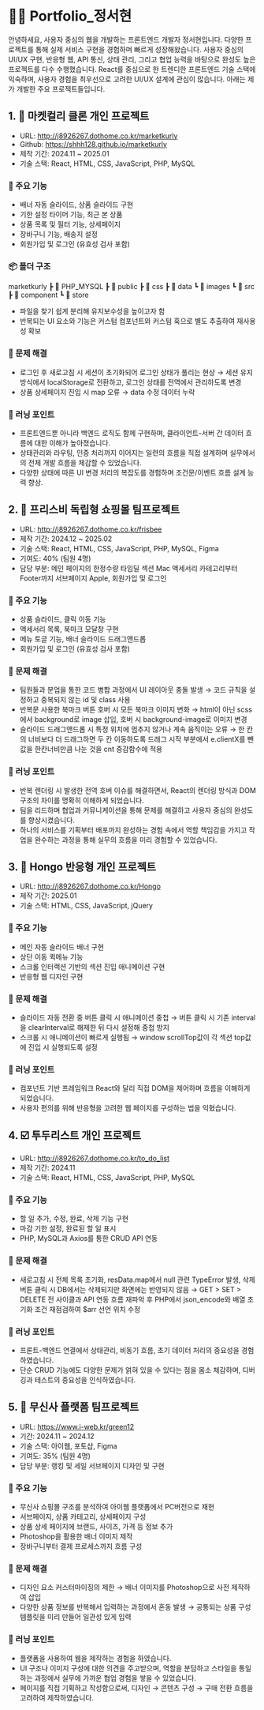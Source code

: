 # 🧑‍💻 Portfolio_정서현
안녕하세요, 사용자 중심의 웹을 개발하는 프론트엔드 개발자 정서현입니다. 
다양한 프로젝트를 통해 실제 서비스 구현을 경험하며 빠르게 성장해왔습니다. 
사용자 중심의 UI/UX 구현, 반응형 웹, API 통신, 상태 관리, 그리고 협업 능력을 바탕으로 완성도 높은 프로젝트를 다수 수행했습니다. 
React를 중심으로 한 트렌디한 프론트엔드 기술 스택에 익숙하며, 사용자 경험을 최우선으로 고려한 UI/UX 설계에 관심이 많습니다. 
아래는 제가 개발한 주요 프로젝트들입니다.

## 1. 🛒 마켓컬리 클론 개인 프로젝트
- URL: http://j8926267.dothome.co.kr/marketkurly
- Github: https://shhh128.github.io/marketkurly
- 제작 기간: 2024.11 ~ 2025.01
- 기술 스택: React, HTML, CSS, JavaScript, PHP, MySQL

### 🧩 주요 기능
- 배너 자동 슬라이드, 상품 슬라이드 구현
- 기한 설정 타이머 기능, 최근 본 상품
- 상품 목록 및 필터 기능, 상세페이지 
- 장바구니 기능, 배송지 설정
- 회원가입 및 로그인 (유효성 검사 포함)

### 📦 폴더 구조
marketkurly
 ┣ 📂 PHP_MYSQL
 ┣ 📂 public
  ┣ 📂 css
  ┣ 📂 data
  ┗ 📂 images
 ┗ 📂 src
  ┣ 📂 component
  ┗ 📂 store
 
- 파일을 찾기 쉽게 분리해 유지보수성을 높이고자 함
- 반복되는 UI 요소와 기능은 커스텀 컴포넌트와 커스텀 훅으로 별도 추출하여 재사용성 확보

### 🎯 문제 해결
- 로그인 후 새로고침 시 세션이 초기화되어 로그인 상태가 풀리는 현상
  → 세션 유지 방식에서 localStorage로 전환하고, 로그인 상태를 전역에서 관리하도록 변경
- 상품 상세페이지 진입 시 map 오류
  → data 수정 데이터 누락

### 📘 러닝 포인트
- 프론트엔드뿐 아니라 백엔드 로직도 함께 구현하며, 클라이언트-서버 간 데이터 흐름에 대한 이해가 높아졌습니다.
- 상태관리와 라우팅, 인증 처리까지 이어지는 일련의 흐름을 직접 설계하며 실무에서의 전체 개발 흐름을 체감할 수 있었습니다.
- 다양한 상태에 따른 UI 변경 처리의 복잡도를 경험하며 조건문/이벤트 흐름 설계 능력 향상.


## 2. 📱 프리스비 독립형 쇼핑몰 팀프로젝트
- URL: http://j8926267.dothome.co.kr/frisbee
- 제작 기간: 2024.12 ~ 2025.02
- 기술 스택: React, HTML, CSS, JavaScript, PHP, MySQL, Figma
- 기여도: 40% (팀원 4명)
- 담당 부분: 메인 페이지의 한정수량 타임딜 섹션
           Mac 액세서리 카테고리부터 Footer까지
           서브페이지 Apple, 회원가입 및 로그인

### 🧩 주요 기능
- 상품 슬라이드, 클릭 이동 기능
- 액세서리 목록, 북마크 모달창 구현
- 메뉴 토글 기능, 배너 슬라이드 드래그앤드롭
- 회원가입 및 로그인 (유효성 검사 포함)

### 🎯 문제 해결
- 팀원들과 분업을 통한 코드 병합 과정에서 UI 레이아웃 충돌 발생
  → 코드 규칙을 설정하고 중복되지 않는 id 및 class 사용
- 반복문 사용한 북마크 버튼 호버 시 모든 북마크 이미지 변화
  → html이 아닌 scss에서 background로 image 삽입, 호버 시 background-image로 이미지 변경
- 슬라이드 드래그앤드롭 시 특정 위치에 멈추지 않거나 계속 움직이는 오류
  → 한 칸의 너비보다 더 드래그하면 두 칸 이동하도록 드래그 시작 부분에서 e.clientX를 뺀 값을 한칸너비만큼 나눈 것을 cnt 증감함수에 적용

### 📘 러닝 포인트
- 반복 렌더링 시 발생한 전역 호버 이슈를 해결하면서, React의 렌더링 방식과 DOM 구조의 차이를 명확히 이해하게 되었습니다.
- 팀을 리드하며 협업과 커뮤니케이션을 통해 문제를 해결하고 사용자 중심의 완성도를 향상시켰습니다.
- 하나의 서비스를 기획부터 배포까지 완성하는 경험 속에서 역할 책임감을 가지고 작업을 완수하는 과정을 통해 실무의 흐름을 미리 경험할 수 있었습니다.


## 3. 👔 Hongo 반응형 개인 프로젝트
- URL: http://j8926267.dothome.co.kr/Hongo
- 제작 기간: 2025.01
- 기술 스택: HTML, CSS, JavaScript, jQuery

### 🧩 주요 기능
- 메인 자동 슬라이드 배너 구현
- 상단 이동 퀵메뉴 기능
- 스크롤 인터랙션 기반의 섹션 진입 애니메이션 구현
- 반응형 웹 디자인 구현

### 🎯 문제 해결
- 슬라이드 자동 전환 중 버튼 클릭 시 애니메이션 중첩
  → 버튼 클릭 시 기존 interval을 clearInterval로 해제한 뒤 다시 설정해 중첩 방지
- 스크롤 시 애니메이션이 빠르게 실행됨
  → window scrollTop값이 각 섹션 top값에 진입 시 실행되도록 설정

### 📘 러닝 포인트
- 컴포넌트 기반 프레임워크 React와 달리 직접 DOM을 제어하며 흐름을 이해하게 되었습니다.
- 사용자 편의를 위해 반응형을 고려한 웹 페이지를 구성하는 법을 익혔습니다.


## 4. ☑️ 투두리스트 개인 프로젝트
- URL: http://j8926267.dothome.co.kr/to_do_list
- 제작 기간: 2024.11
- 기술 스택: React, HTML, CSS, JavaScript, PHP, MySQL

### 🧩 주요 기능
- 할 일 추가, 수정, 완료, 삭제 기능 구현
- 마감 기한 설정, 완료된 할 일 표시
- PHP, MySQL과 Axios를 통한 CRUD API 연동

### 🎯 문제 해결
- 새로고침 시 전체 목록 초기화,
  resData.map에서 null 관련 TypeError 발생,
  삭제 버튼 클릭 시 DB에서는 삭제되지만 화면에는 반영되지 않음
  → GET > SET > DELETE 전 사이클과 API 연동 흐름 재파악 후 PHP에서 json_encode와 배열 초기화 조건 재점검하여 $arr 선언 위치 수정

### 📘 러닝 포인트
- 프론트-백엔드 연결에서 상태관리, 비동기 흐름, 초기 데이터 처리의 중요성을 경험하였습니다.
- 단순 CRUD 기능에도 다양한 문제가 얽혀 있을 수 있다는 점을 몸소 체감하며, 디버깅과 테스트의 중요성을 인식하였습니다.


## 5. 👕 무신사 플랫폼 팀프로젝트
- URL: https://www.i-web.kr/green12
- 기간: 2024.11 ~ 2024.12
- 기술 스택: 아이웹, 포토샵, Figma
- 기여도: 35% (팀원 4명)
- 담당 부분: 랭킹 및 세일 서브페이지 디자인 및 구현

### 🧩 주요 기능
- 무신사 쇼핑몰 구조를 분석하여 아이웹 플랫폼에서 PC버전으로 재현
- 서브페이지, 상품 카테고리, 상세페이지 구성
- 상품 상세 페이지에 브랜드, 사이즈, 가격 등 정보 추가
- Photoshop을 활용한 배너 이미지 제작
- 장바구니부터 결제 프로세스까지 흐름 구성

### 🎯 문제 해결
- 디자인 요소 커스터마이징의 제한
  → 배너 이미지를 Photoshop으로 사전 제작하여 삽입
- 다양한 상품 정보를 반복해서 입력하는 과정에서 혼동 발생
  → 공통되는 상품 구성 템플릿을 미리 만들어 일관성 있게 입력

### 📘 러닝 포인트
- 플랫폼을 사용하여 웹을 제작하는 경험을 하였습니다.
- UI 구조나 이미지 구성에 대한 의견을 주고받으며, 역할을 분담하고 스타일을 통일하는 과정에서 실무에 가까운 협업 경험을 쌓을 수 있었습니다.
- 페이지를 직접 기획하고 작성함으로써, 디자인 → 콘텐츠 구성 → 구매 전환 흐름을 고려하여 제작하였습니다.
